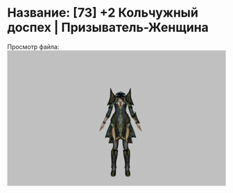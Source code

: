 # Название: [73] +2 Кольчужный доспех | Призыватель-Женщина

Просмотр файла:
![p090005.png](p090005.png)
